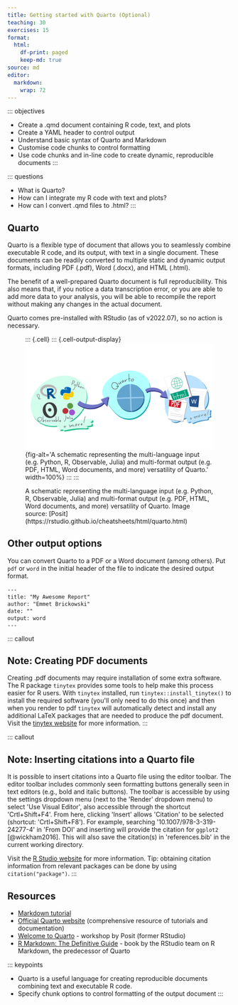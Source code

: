 ```yaml
---
title: Getting started with Quarto (Optional)
teaching: 30
exercises: 15
format:
  html:
    df-print: paged
    keep-md: true
source: md
editor: 
  markdown: 
    wrap: 72
---
```






::: objectives
-   Create a .qmd document containing R code, text, and plots
-   Create a YAML header to control output
-   Understand basic syntax of Quarto and Markdown
-   Customise code chunks to control formatting
-   Use code chunks and in-line code to create dynamic, reproducible
    documents
:::

::: questions
-   What is Quarto?
-   How can I integrate my R code with text and plots?
-   How can I convert .qmd files to .html?
:::

## Quarto

Quarto is a flexible type of document that allows you to seamlessly
combine executable R code, and its output, with text in a single
document. These documents can be readily converted to multiple static
and dynamic output formats, including PDF (.pdf), Word (.docx), and HTML
(.html).

The benefit of a well-prepared Quarto document is full reproducibility.
This also means that, if you notice a data transcription error, or you
are able to add more data to your analysis, you will be able to
recompile the report without making any changes in the actual document.

Quarto comes pre-installed with RStudio (as of v2022.07), so no action
is necessary.

<figure>


::: {.cell}
::: {.cell-output-display}
![](fig/quarto-illustration.png){fig-alt='A schematic representing the multi-language input (e.g. Python, R, Observable, Julia) and multi-format output (e.g. PDF, HTML, Word documents, and more) versatility of Quarto.' width=100%}
:::
:::


<figcaption>A schematic representing the multi-language input (e.g. Python, R, Observable, Julia) and multi-format output (e.g. PDF, HTML, Word documents, and more) versatility of Quarto. Image source: [Posit](https://rstudio.github.io/cheatsheets/html/quarto.html)</figcaption>

</figure>

## Other output options

You can convert Quarto to a PDF or a Word document (among others). Put
`pdf` or `word` in the initial header of the file to indicate the
desired output format.

```         
---
title: "My Awesome Report"
author: "Emmet Brickowski"
date: ""
output: word
---
```

::: callout
## Note: Creating PDF documents

Creating .pdf documents may require installation of some extra software.
The R package `tinytex` provides some tools to help make this process
easier for R users. With `tinytex` installed, run
`tinytex::install_tinytex()` to install the required software (you'll
only need to do this once) and then when you render to pdf `tinytex`
will automatically detect and install any additional LaTeX packages that
are needed to produce the pdf document. Visit the [tinytex
website](https://yihui.org/tinytex/) for more information.
:::

::: callout
## Note: Inserting citations into a Quarto file

It is possible to insert citations into a Quarto file using the editor
toolbar. The editor toolbar includes commonly seen formatting buttons
generally seen in text editors (e.g., bold and italic buttons). The
toolbar is accessible by using the settings dropdown menu (next to the
'Render' dropdown menu) to select 'Use Visual Editor', also accessible
through the shortcut 'Crtl+Shift+F4'. From here, clicking 'Insert'
allows 'Citation' to be selected (shortcut: 'Crtl+Shift+F8'). For
example, searching '10.1007/978-3-319-24277-4' in 'From DOI' and
inserting will provide the citation for `ggplot2` [@wickham2016]. This
will also save the citation(s) in 'references.bib' in the current
working directory. 

Visit the [R Studio
website](https://rstudio.github.io/visual-markdown-editing/) for more
information. Tip: obtaining citation information from relevant packages
can be done by using `citation("package")`.
:::

## Resources

-   [Markdown tutorial](https://commonmark.org/help/tutorial/)
-   [Official Quarto website](https://quarto.org/) (comprehensive resource of tutorials and documentation)
-   [Welcome to Quarto](https://www.youtube.com/watch?v=yvi5uXQMvu4&ab_channel=PositPBC) - workshop by Posit (former RStudio)
-   [R Markdown: The Definitive Guide](https://bookdown.org/yihui/rmarkdown/) - book by the RStudio team on R Markdown, the predecessor of Quarto

::: keypoints
-  Quarto is a useful language for creating reproducible documents
    combining text and executable R code.
-   Specify chunk options to control formatting of the output document
:::
